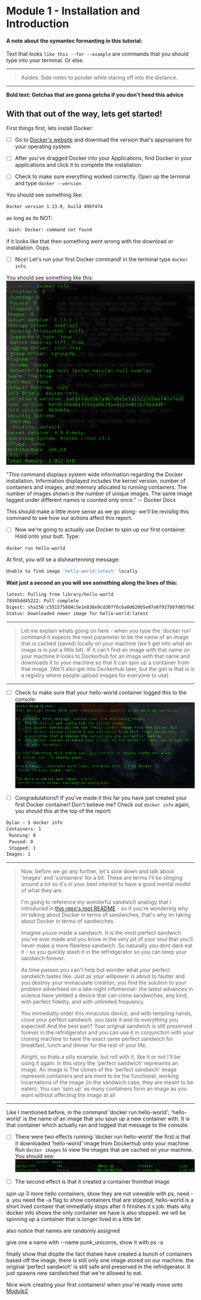 # Module 1 - Installation and Introduction

#### A note about the symantec formanting in this tutorial:

Text that looks `like this --for --example` are commands that you should type into your terminal. Or else.

---
>Asides: Side notes to ponder while staring off into the distance.

---

**Bold text: Gotchas that are gonna getcha if you don't heed this advice**

## With that out of the way, lets get started!


First things first, lets install Docker:

- [ ] Go to [Docker's website](https://www.docker.com/products/docker) and download the version that's appropriare for your operating system

- [ ] After you've dragged Docker into your Applications, find Docker in your applications and click it to complete the installation

- [ ] Check to make sure everything worked correctly. Open up the terminal and type `docker --version`

You should see something like:
```sh
Docker version 1.13.0, build 49bf474
```
as long as its NOT:
```sh
-bash: Docker: command not found
```
if it looks like that then something went wrong with the download or installation. Oops.

- [ ] Nice! Let's run your first Docker command! in the terminal type `docker info`

You should see something like this: 
![dockerinfo](https://github.com/dylanlrrb/P-C-Y-Assets/blob/master/1/dockerinfo.png?raw=true)

"This command displays system wide information regarding the Docker installation. Information displayed includes the kernel version, number of containers and images, and memory allocated to running containers. The number of images shown is the number of unique images. The same image tagged under different names is counted only once." -- Docker Docs

This should make a little more sense as we go along- we'll be revisitig this command to see how our actions affect this report.

- [ ] Now we're going to actually use Docker to spin up our first container. Hold onto your butt. Type:

`docker run hello-world`

At first, you will se a disheartenning message: 
```sh
Unable to find image 'hello-world:latest' locally
```
**Wait just a second an you will see something along the lines of this:**
```sh
latest: Pulling from library/hello-world
78445dd45222: Pull complete 
Digest: sha256:c5515758d4c5e1e838e9cd307f6c6a0d620b5e07e6f927b07d05f6d12a1ac8d7
Status: Downloaded newer image for hello-world:latest
```
---
>Let me explain whats going on here - when you type the 'docker run' command it expects the next parameter to be the name of an image that is cached (saved) locally on your machine (we'll get into what an image is in just a little bit). IF it can't find an image with that name on your machine it looks to Dockerhub for an image with that name and downloads it to your machine so that it can spin up a container from that image. (We'll also get into Dockerhub later, but the gist is that is is a registry where people upload images for everyone to use)

---

- [ ] Check to make sure that your hello-world container logged this to the console: 
![dockerhello](https://github.com/dylanlrrb/P-C-Y-Assets/blob/master/1/dockerhello.png?raw=true)

- [ ] Congradulations!! If you've made it this far you have just created your first Docker container! Don't believe me? Check out `docker info` again, you should this at the top of the report:
```sh
Dylan ~ $ docker info
Containers: 1
 Running: 0
 Paused: 0
 Stopped: 1
Images: 1
```

---
>Now, before we go any further, let's slow down and talk about 'images' and 'containers' for a bit. These are terms I'll be slinging around a lot so it's in your best interest to have a good mental model of what they are. 
>
>I'm going to reference my wonderful sandwich analogy that I introduced in [this repo's root README](https://github.com/dylanlrrb/Please-Contain-Yourself./tree/module1#what-is-docker) - so if you're wondering why im talking about Docker in terms of sandwiches, that's why im taking about Docker in terms of sandwiches. 
>
>Imagine youve made a sandwich. It is the most perfect sandwich you've ever made and you know in the very pit of your soul that you'll never make a more flawless sandwich. So naturally you dont dare eat it - so you quickly stash it in the refridgerator so you can keep your sandwich forever. 
>
>As time passes you can't help but wonder what your perfect sandwich tastes like. Just as your willpower is about to faulter and you destroy your immaculate creation, you find the solution to your problem advertised on a late-night infomercial- the latest advances in science have yeilded a device that can clone sandwiches, any kind, with perfect fidelity, and with unlimited frequency.
>
>You immediatly order this miraculus device, and with templing hands, clone your perfect sandwich. you taste it and its everything you expected! And the best part? Your original sandwich is still preserved forever in the refridgerator and you can use it in conjunction with your cloning machine to have the exact same perfect sandwich for breakfast, lunch and dinner for the rest of your life.
>
>Alright, so thats a silly example, but roll with it, like it or not I'll be using it again. In this story the 'perfect sandwich' represents an image. An image is
>The clones of the 'perfect sandwich' image represent containers and are ment to be the functional, working incarnations of the image (in the sandwich case, they are meant to be eaten). You can 'spin up' as many containers form an image as you want without affecting the image at all

---

Like I mentioned before, in the command 'docker run hello-world'; 'hello-world' is the name of an image that you spun up a new container with. It is that container which actually ran and logged that message to the console.

- [ ] There were two effects running 'docker run hello-world' the first is that it downloaded 'hello-world' image from Dockerhub onto your machine. Run `docker images` to view the images that are cached on your machine. You should see: 
![dockerimages](https://github.com/dylanlrrb/P-C-Y-Assets/blob/master/1/dockerimages.png?raw=true)

-[ ] The second effect is that it created a container fromthat image


spin up 3  more hello containers,  show they are not viewable with ps, need -a. you need the -a flag to show containers that are stopped, hello-world is a short lived contaier that immediatly stops after it finishes it s job. thats why docker info shows the only container we have is also stopped. we will be spinning up a container that is longer lived in a little bit

also notice that names are randomly assigned 

give one a name with --name punk_unicorns, show it with ps -a

finally show that dispite the fact thatwe have created a bunch of containers based off the image, there is still only one image stored on our machine. the original 'perfect sandwich' is still safe and preserved in the refridgerator. It just spawns new sandwiched that we're allowed to eat.

Nice work creating your first containers! when your're ready move onto [Module2]()










